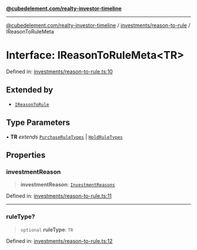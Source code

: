 [**@cubedelement.com/realty-investor-timeline**](../../../index.md)

---

[@cubedelement.com/realty-investor-timeline](../../../modules.md) / [investments/reason-to-rule](../index.md) / IReasonToRuleMeta

# Interface: IReasonToRuleMeta\<TR\>

Defined in: [investments/reason-to-rule.ts:10](https://github.com/kvernon/realty-investor-timeline/blob/cec7f590aef4aded8ee94008f5b37aa0db4daadd/src/investments/reason-to-rule.ts#L10)

## Extended by

- [`IReasonToRule`](IReasonToRule.md)

## Type Parameters

• **TR** _extends_ [`PurchaseRuleTypes`](../../../rules/purchase-rule-types/enumerations/PurchaseRuleTypes.md) \| [`HoldRuleTypes`](../../../rules/hold-rule-types/enumerations/HoldRuleTypes.md)

## Properties

### investmentReason

> **investmentReason**: [`InvestmentReasons`](../../investment-reasons/enumerations/InvestmentReasons.md)

Defined in: [investments/reason-to-rule.ts:11](https://github.com/kvernon/realty-investor-timeline/blob/cec7f590aef4aded8ee94008f5b37aa0db4daadd/src/investments/reason-to-rule.ts#L11)

---

### ruleType?

> `optional` **ruleType**: `TR`

Defined in: [investments/reason-to-rule.ts:12](https://github.com/kvernon/realty-investor-timeline/blob/cec7f590aef4aded8ee94008f5b37aa0db4daadd/src/investments/reason-to-rule.ts#L12)
